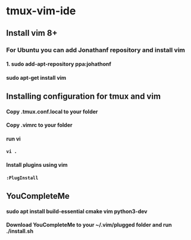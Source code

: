 # tmux-vim-ide

## Install vim 8+
### For Ubuntu you can add Jonathanf repository and install vim
#### 1. sudo add-apt-repository ppa:johathonf
#### sudo apt-get install vim
## Installing configuration for tmux and vim
#### Copy .tmux.conf.local to your <home> folder
#### Copy .vimrc to your <home> folder
#### run vi
#### `vi .`
#### Install plugins using vim
#### `:PlugInstall`
## YouCompleteMe
#### sudo apt install build-essential cmake vim python3-dev
#### Download YouCompleteMe to your ~/.vim/plugged folder and run ./install.sh
